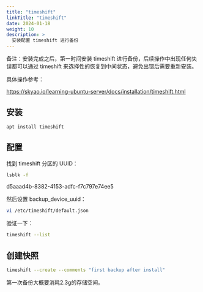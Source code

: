 ```yaml
---
title: "timeshift"
linkTitle: "timeshift"
date: 2024-01-18
weight: 10
description: >
  安装配置 timeshift 进行备份
---
```


备注：安装完成之后，第一时间安装 timeshift 进行备份，后续操作中出现任何失误都可以通过 timeshift 来选择性的恢复到中间状态，避免出错后需要重新安装。

具体操作参考：

https://skyao.io/learning-ubuntu-server/docs/installation/timeshift.html

## 安装

```bash
apt install timeshift
```

## 配置

找到 timeshift 分区的 UUID：

```bash
lsblk -f
```

d5aaad4b-8382-4153-adfc-f7c797e74ee5

然后设置 backup_device_uuid：

```bash
vi /etc/timeshift/default.json
```

验证一下：

```bash
timeshift --list
```

## 创建快照

```bash
timeshift --create --comments "first backup after install"
```

第一次备份大概要消耗2.3g的存储空间。